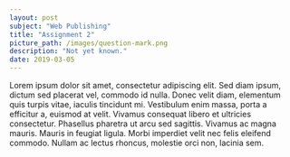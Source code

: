 ```yaml
---
layout: post
subject: "Web Publishing"
title: "Assignment 2"
picture_path: /images/question-mark.png
description: "Not yet known."
date: 2019-03-05
---
```


Lorem ipsum dolor sit amet, consectetur adipiscing elit. Sed diam ipsum, dictum sed placerat vel, commodo id nulla. Donec velit diam, elementum quis turpis vitae, iaculis tincidunt mi. Vestibulum enim massa, porta a efficitur a, euismod at velit. Vivamus consequat libero et ultricies consectetur. Phasellus pharetra ut arcu sed sagittis. Vivamus ac magna mauris. Mauris in feugiat ligula. Morbi imperdiet velit nec felis eleifend commodo. Nullam ac lectus rhoncus, molestie orci non, lacinia sem.